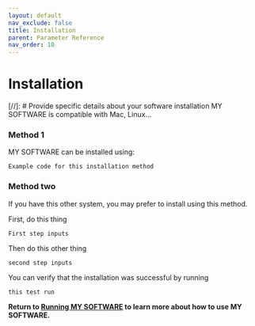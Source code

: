 ```yaml
---
layout: default
nav_exclude: false
title: Installation
parent: Parameter Reference
nav_order: 10
---
```


# Installation
[//]: # Provide specific details about your software installation
MY SOFTWARE is compatible with Mac, Linux...

### Method 1

MY SOFTWARE can be installed using:
``` 
Example code for this installation method
```

### Method two

If you have this other system, you may prefer to install using this method. 

First, do this thing
```
First step inputs
```

Then do this other thing
```
second step inputs
```

You can verify that the installation was successful by running 
```
this test run
```


**Return to [Running MY SOFTWARE](./) to learn more about how to use MY SOFTWARE.**
